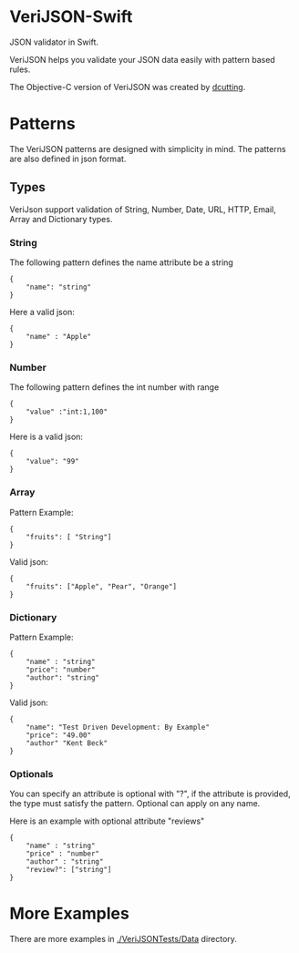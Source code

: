 # VeriJSON-Swift
JSON validator in Swift. 

VeriJSON helps you validate your JSON data easily with pattern based rules. 

The Objective-C version of VeriJSON was created by [dcutting](https://bitbucket.org/dcutting/verijson). 

# Patterns

The VeriJSON patterns are designed with simplicity in mind. The patterns are also defined in json format. 

## Types

VeriJson support validation of String, Number, Date, URL, HTTP, Email, Array and Dictionary types.

### String

The following pattern defines the name attribute be a string

	{
		"name": "string"
	}
	
Here a valid json: 

	{
		"name" : "Apple"
	}
	
### Number

The following pattern defines the int number with range

	{
		"value" :"int:1,100"
	}
	
Here is a valid json:

	{
		"value": "99"
	}
	
### Array

Pattern Example: 

	{
		"fruits": [ "String"]
	}
	
Valid json:

	{
		"fruits": ["Apple", "Pear", "Orange"]	
	}
	
### Dictionary

Pattern Example:

	{
		"name" : "string"
		"price": "number" 
		"author": "string"
	}
	
Valid json:
	
	{
		"name": "Test Driven Development: By Example"
		"price": "49.00"
		"author" "Kent Beck"	
	}
	
	
### Optionals
	

You can specify an attribute is optional with "?", if the attribute is provided, the type must satisfy the pattern.  Optional can apply on any name. 

Here is an example with optional attribute "reviews"

	{ 
		"name" : "string"
		"price" : "number"
		"author" : "string"
		"review?": ["string"]
	}
	
# More Examples

There are more examples in [./VeriJSONTests/Data](./VeriJSONTests/Data) directory. 


